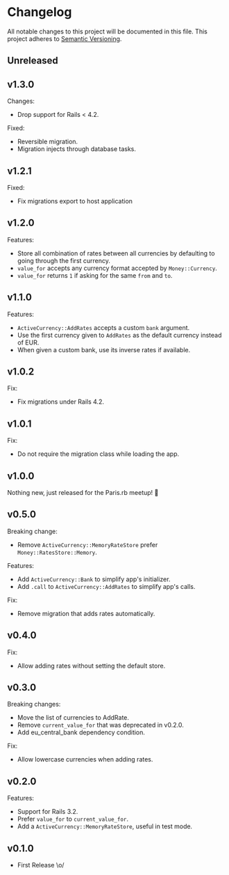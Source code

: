 # Changelog

All notable changes to this project will be documented in this file.
This project adheres to [Semantic Versioning].

## Unreleased

## v1.3.0

Changes:
- Drop support for Rails < 4.2.

Fixed:
- Reversible migration.
- Migration injects through database tasks.

## v1.2.1

Fixed:

- Fix migrations export to host application

## v1.2.0

Features:

- Store all combination of rates between all currencies by defaulting to going
  through the first currency.
- `value_for` accepts any currency format accepted by `Money::Currency`.
- `value_for` returns `1` if asking for the same `from` and `to`.

## v1.1.0

Features:

- `ActiveCurrency::AddRates` accepts a custom `bank` argument.
- Use the first currency given to `AddRates` as the default currency instead of
  EUR.
- When given a custom bank, use its inverse rates if available.

## v1.0.2

Fix:

- Fix migrations under Rails 4.2.

## v1.0.1

Fix:

- Do not require the migration class while loading the app.

## v1.0.0

Nothing new, just released for the Paris.rb meetup! 🎉

## v0.5.0

Breaking change:

- Remove `ActiveCurrency::MemoryRateStore` prefer `Money::RatesStore::Memory`.

Features:

- Add `ActiveCurrency::Bank` to simplify app's initializer.
- Add `.call` to `ActiveCurrency::AddRates` to simplify app's calls.

Fix:

- Remove migration that adds rates automatically.

## v0.4.0

Fix:

- Allow adding rates without setting the default store.

## v0.3.0

Breaking changes:

- Move the list of currencies to AddRate.
- Remove `current_value_for` that was deprecated in v0.2.0.
- Add eu_central_bank dependency condition.

Fix:

- Allow lowercase currencies when adding rates.

## v0.2.0

Features:

- Support for Rails 3.2.
- Prefer `value_for` to `current_value_for`.
- Add a `ActiveCurrency::MemoryRateStore`, useful in test mode.

## v0.1.0

- First Release \o/

[Semantic Versioning]: https://semver.org/spec/v2.0.0.html
